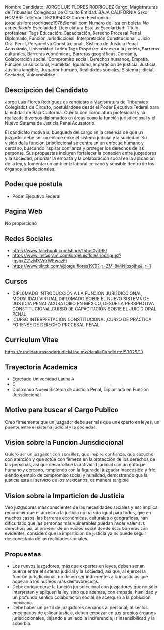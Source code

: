 Nombre Candidato: JORGE LUIS FLORES RODRIGUEZ
Cargo: Magistraturas de Tribunales Colegiados de Circuito
Entidad: BAJA CALIFORNIA
Sexo: HOMBRE
Telefono: 5521094033
Correo Electronico: jorgeluisfloresrodriguez1976@gmail.com
Numero de lista en boleta: *No especificado*
Escolaridad: Licenciatura
Estatus Escolaridad: Título profesional
Tags Educación: Capacitación, Derecho Procesal Penal, Diplomado, Función Jurisdiccional, Interpretación Constitucional, Juicio Oral Penal, Perspectiva Constitucional., Sistema de Justicia Penal Acusatorio, Universidad Latina
Tags Propósito: Acceso a la justicia, Barreras culturales, Barreras económicas, Barreras geográficas, Cercanía, Colaboración social., Compromiso social, Derechos humanos, Empatía, Función jurisdiccional, Humildad, Igualdad, Impartición de justicia, Justicia, Justicia tangible, Juzgador humano, Realidades sociales, Sistema judicial, Sociedad, Vulnerabilidad


## Descripción del Candidato 

Jorge Luis Flores Rodríguez es candidato a Magistratura de Tribunales Colegiados de Circuito, postulándose desde el Poder Ejecutivo Federal para la entidad de Baja California. Cuenta con licenciatura profesional y ha realizado diversos diplomados en áreas como la función jurisdiccional y el Nuevo Sistema de Justicia Penal Acusatorio.

El candidato motiva su búsqueda del cargo en la creencia de que un juzgador debe ser un enlace entre el sistema judicial y la sociedad. Su visión de la función jurisdiccional se centra en un enfoque humano y cercano, buscando inspirar confianza y proteger los derechos de las personas. Sus propuestas incluyen fortalecer la conexión entre juzgadores y la sociedad, priorizar la empatía y la colaboración social en la aplicación de la ley, y fomentar un ambiente laboral cercano y sensible dentro de los órganos jurisdiccionales.


## Poder que postula

- Poder Ejecutivo Federal


## Pagina Web

No proporcionó


## Redes Sociales

- https://www.facebook.com/share/15tbsGyd95/
- https://www.instagram.com/jorgeluisflores.rodriguez?igsh=Z21zMXVnYWEwazFi
- https://www.tiktok.com/@jorge.flores1976?_t=ZM-8v4Nlbxojhe&_r=1


## Cursos

- DIPLOMADO INTRODUCCIÓN A LA FUNCIÓN JURISDICCIONAL, MODALIDAD VIRTUAL,DIPLOMADO SOBRE EL NUEVO SISTEMA DE JUSTICIA PENAL ACUSATORIO EN MÉXICO, DESDE LA PERSPECTIVA CONSTITUCIONAL,CURSO DE CAPACITACIÓN  SOBRE EL JUICIO ORAL PENAL
- ,CURSO INTERPRETACIÓN CONSTITUCIONAL,CURSO DE PRÁCTICA FORENSE DE DERECHO PROCESAL PENAL


## Curriculum Vitae

https://candidaturaspoderjudicial.ine.mx/detalleCandidato/53025/10


## Trayectoria Academica

- Egresado Universidad Latina A
- C
- Diplomado Nuevo Sistema de Justicia Penal, Diplomado en Función Jurisdiccional


## Motivo para buscar el Cargo Publico

Creo firmemente que un juzgador debe ser más que un experto en leyes, un puente entre el sistema judicial y la sociedad.


## Vision sobre la Funcion Jurisdiccional

Quiero ser un juzgador con sencillez, que inspire confianza, que escuche con atención y que actúe con firmeza en la protección de los derechos de las personas, así que desarrollaré la actividad judicial con un enfoque humano y cercano, rompiendo con la figura del juzgador inaccesible y frío, siendo ejemplo de compromiso social y humildad, demostrando que la justicia está al servicio de los Mexicanos, de manera tangible


## Vision sobre la Imparticion de Justicia

Veo juzgadores más conscientes de las necesidades sociales y eso implica reconocer que el acceso a la justicia no ha sido igual para todos, que en muchos casos, las barreras económicas, culturales o geográficas, han dificultado que las personas más vulnerables puedan hacer valer sus derechos; así, al provenir de un nucleó social donde esas barreras son evidentes, consideró que la impartición de justicia ya no puede seguir desconectada de las realidades sociales.


## Propuestas

- Los nuevos juzgadores, más que expertos en leyes, deben ser un puente entre el sistema judicial y la sociedad, así que, al ejercer la función jurisdiccional, no deben ser indiferentes a la injusticias que aquejan a los núcleos más desfavorecidos.
- Debe enriquecerse la función jurisdiccional con juzgadores que no sólo interpreten y apliquen la ley, sino que ademas, con empatía, humildad y un profundo sentido colaboración social, se acerquen a la población mexicana.
- Debe haber un perfil de juzgadores cercanos al personal; al ser los encargados de aplicar justicia, deben empezar en sus propios órganos jurisdiccionales, dejando a un lado la indiferencia, la insensibilidad y la soberbia.


